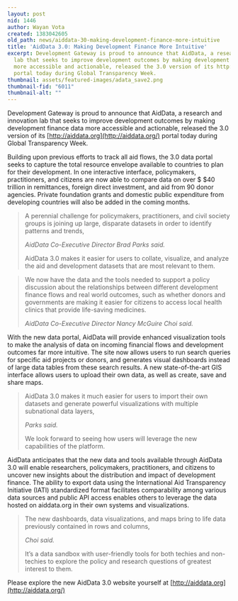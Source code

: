 ```yaml
---
layout: post
nid: 1446
author: Wayan Vota
created: 1383042605
old_path: news/aiddata-30-making-development-finance-more-intuitive
title: 'AidData 3.0: Making Development Finance More Intuitive'
excerpt: Development Gateway is proud to announce that AidData, a research and innovation
  lab that seeks to improve development outcomes by making development finance data
  more accessible and actionable, released the 3.0 version of its http://aiddata.org
  portal today during Global Transparency Week.
thumbnail: assets/featured-images/adata_save2.png
thumbnail-fid: "6011"
thumbnail-alt: ""
---
```


Development Gateway is proud to announce that AidData, a research and innovation lab that seeks to improve development outcomes by making development finance data more accessible and actionable, released the 3.0 version of its [http://aiddata.org](http://aiddata.org/) portal today during Global Transparency Week.

Building upon previous efforts to track all aid flows, the 3.0 data portal seeks to capture the total resource envelope available to countries to plan for their development. In one interactive interface, policymakers, practitioners, and citizens are now able to compare data on over $ $40 trillion in remittances, foreign direct investment, and aid from 90 donor agencies. Private foundation grants and domestic public expenditure from developing countries will also be added in the coming months.

> A perennial challenge for policymakers, practitioners, and civil society groups is joining up large, disparate datasets in order to identify patterns and trends,
>
> <cite>AidData Co-Executive Director Brad Parks said.</cite>
>
> AidData 3.0 makes it easier for users to collate, visualize, and analyze the aid and development datasets that are most relevant to them.

> We now have the data and the tools needed to support a policy discussion about the relationships between different development finance flows and real world outcomes, such as whether donors and governments are making it easier for citizens to access local health clinics that provide life-saving medicines.
>
> <cite>AidData Co-Executive Director Nancy McGuire Choi said.</cite>

With the new data portal, AidData will provide enhanced visualization tools to make the analysis of data on incoming financial flows and development outcomes far more intuitive. The site now allows users to run search queries for specific aid projects or donors, and generates visual dashboards instead of large data tables from these search results. A new state-of-the-art GIS interface allows users to upload their own data, as well as create, save and share maps.

> AidData 3.0 makes it much easier for users to import their own datasets and generate powerful visualizations with multiple subnational data layers,
>
> <cite>Parks said.</cite>
>
> We look forward to seeing how users will leverage the new capabilities of the platform.

AidData anticipates that the new data and tools available through AidData 3.0 will enable researchers, policymakers, practitioners, and citizens to uncover new insights about the distribution and impact of development finance. The ability to export data using the International Aid Transparency Initiative (IATI) standardized format facilitates comparability among various data sources and public API access enables others to leverage the data hosted on aiddata.org in their own systems and visualizations.

> The new dashboards, data visualizations, and maps bring to life data previously contained in rows and columns,
>
> <cite>Choi said.</cite>
>
> It’s a data sandbox with user-friendly tools for both techies and non-techies to explore the policy and research questions of greatest interest to them.

Please explore the new AidData 3.0 website yourself at [http://aiddata.org](http://aiddata.org/)

